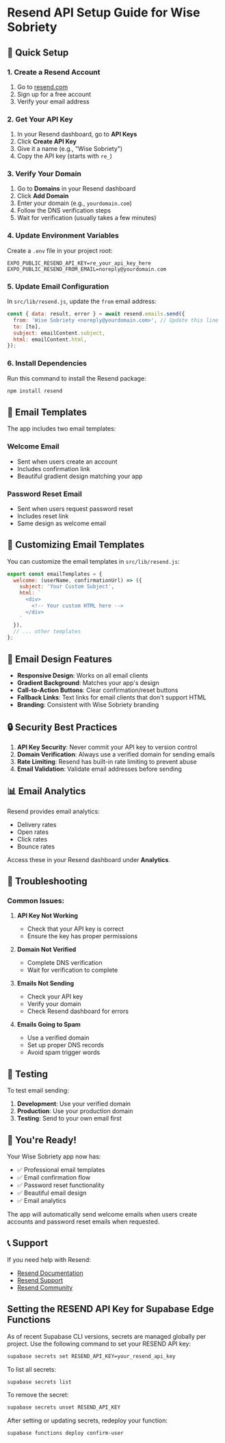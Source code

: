 # Resend API Setup Guide for Wise Sobriety

## 🚀 Quick Setup

### 1. Create a Resend Account

1. Go to [resend.com](https://resend.com)
2. Sign up for a free account
3. Verify your email address

### 2. Get Your API Key

1. In your Resend dashboard, go to **API Keys**
2. Click **Create API Key**
3. Give it a name (e.g., "Wise Sobriety")
4. Copy the API key (starts with `re_`)

### 3. Verify Your Domain

1. Go to **Domains** in your Resend dashboard
2. Click **Add Domain**
3. Enter your domain (e.g., `yourdomain.com`)
4. Follow the DNS verification steps
5. Wait for verification (usually takes a few minutes)

### 4. Update Environment Variables

Create a `.env` file in your project root:

```env
EXPO_PUBLIC_RESEND_API_KEY=re_your_api_key_here
EXPO_PUBLIC_RESEND_FROM_EMAIL=noreply@yourdomain.com
```

### 5. Update Email Configuration

In `src/lib/resend.js`, update the `from` email address:

```javascript
const { data: result, error } = await resend.emails.send({
  from: 'Wise Sobriety <noreply@yourdomain.com>', // Update this line
  to: [to],
  subject: emailContent.subject,
  html: emailContent.html,
});
```

### 6. Install Dependencies

Run this command to install the Resend package:

```bash
npm install resend
```

## 🔧 Email Templates

The app includes two email templates:

### Welcome Email
- Sent when users create an account
- Includes confirmation link
- Beautiful gradient design matching your app

### Password Reset Email
- Sent when users request password reset
- Includes reset link
- Same design as welcome email

## 📧 Customizing Email Templates

You can customize the email templates in `src/lib/resend.js`:

```javascript
export const emailTemplates = {
  welcome: (userName, confirmationUrl) => ({
    subject: 'Your Custom Subject',
    html: `
      <div>
        <!-- Your custom HTML here -->
      </div>
    `
  }),
  // ... other templates
};
```

## 🎨 Email Design Features

- **Responsive Design**: Works on all email clients
- **Gradient Background**: Matches your app's design
- **Call-to-Action Buttons**: Clear confirmation/reset buttons
- **Fallback Links**: Text links for email clients that don't support HTML
- **Branding**: Consistent with Wise Sobriety branding

## 🔒 Security Best Practices

1. **API Key Security**: Never commit your API key to version control
2. **Domain Verification**: Always use a verified domain for sending emails
3. **Rate Limiting**: Resend has built-in rate limiting to prevent abuse
4. **Email Validation**: Validate email addresses before sending

## 📊 Email Analytics

Resend provides email analytics:
- Delivery rates
- Open rates
- Click rates
- Bounce rates

Access these in your Resend dashboard under **Analytics**.

## 🚨 Troubleshooting

### Common Issues:

1. **API Key Not Working**
   - Check that your API key is correct
   - Ensure the key has proper permissions

2. **Domain Not Verified**
   - Complete DNS verification
   - Wait for verification to complete

3. **Emails Not Sending**
   - Check your API key
   - Verify your domain
   - Check Resend dashboard for errors

4. **Emails Going to Spam**
   - Use a verified domain
   - Set up proper DNS records
   - Avoid spam trigger words

## 📱 Testing

To test email sending:

1. **Development**: Use your verified domain
2. **Production**: Use your production domain
3. **Testing**: Send to your own email first

## 🎉 You're Ready!

Your Wise Sobriety app now has:
- ✅ Professional email templates
- ✅ Email confirmation flow
- ✅ Password reset functionality
- ✅ Beautiful email design
- ✅ Email analytics

The app will automatically send welcome emails when users create accounts and password reset emails when requested.

## 📞 Support

If you need help with Resend:
- [Resend Documentation](https://resend.com/docs)
- [Resend Support](https://resend.com/support)
- [Resend Community](https://github.com/resendlabs/resend/discussions)

## Setting the RESEND API Key for Supabase Edge Functions

As of recent Supabase CLI versions, secrets are managed globally per project. Use the following command to set your RESEND API key:

```sh
supabase secrets set RESEND_API_KEY=your_resend_api_key
```

To list all secrets:
```sh
supabase secrets list
```

To remove the secret:
```sh
supabase secrets unset RESEND_API_KEY
```

After setting or updating secrets, redeploy your function:

```sh
supabase functions deploy confirm-user
``` 